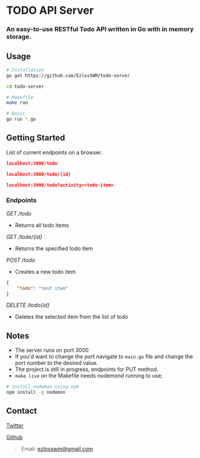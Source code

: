 # TODO API Server 
### An easy-to-use RESTful Todo API written in Go with in memory storage.

## Usage 
```bash
# Installation 
go get https://github.com/EzlosSWM/todo-server

cd todo-server

# Makefile
make run 

# Basic 
go run *.go 
```
## Getting Started 
List of current endpoints on a browser.
```JSON
localhost:3000/todo 

localhost:3000/todo/{id}

localhost:3000/todo?activity=<todo-item>
```

### Endpoints 
*GET /todo* 
- Returns all todo items

*GET /todo/{id}*
- Returns the specified todo item 

*POST /todo*
- Creates a new todo item 


```JSON
{
    "todo": "test item"
}
```
*DELETE /todo{id}*
- Deletes the selected item from the list of todo 


## Notes
- The server runs on port 3000
- If you'd want to change the port navigate to `main.go` file and change the port number to the desired value.
- The project is still in progress, endpoints for PUT method. 
- `make live` on the Makefile needs nodemond running to use; 
```bash 
# install nodeman using npm 
npm install -g nodemon
```


## Contact
[Twitter](https://twitter.com/EzlosSWM)

[Github](https://github.com/EzlosSWM)

> Email: ezlosswm@gmail.com